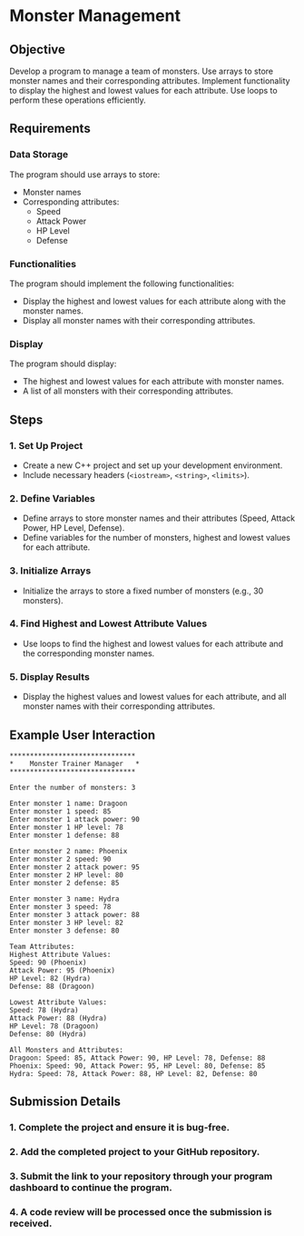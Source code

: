 # Monster Management

## Objective

Develop a program to manage a team of monsters. Use arrays to store monster names and their corresponding attributes. Implement functionality to display the highest and lowest values for each attribute. Use loops to perform these operations efficiently.

## Requirements

### Data Storage

The program should use arrays to store:
- Monster names
- Corresponding attributes:
  - Speed
  - Attack Power
  - HP Level
  - Defense

### Functionalities

The program should implement the following functionalities:
- Display the highest and lowest values for each attribute along with the monster names.
- Display all monster names with their corresponding attributes.

### Display

The program should display:
- The highest and lowest values for each attribute with monster names.
- A list of all monsters with their corresponding attributes.

## Steps

### 1. Set Up Project

- Create a new C++ project and set up your development environment.
- Include necessary headers (`<iostream>`, `<string>`, `<limits>`).

### 2. Define Variables

- Define arrays to store monster names and their attributes (Speed, Attack Power, HP Level, Defense).
- Define variables for the number of monsters, highest and lowest values for each attribute.

### 3. Initialize Arrays

- Initialize the arrays to store a fixed number of monsters (e.g., 30 monsters).

### 4. Find Highest and Lowest Attribute Values

- Use loops to find the highest and lowest values for each attribute and the corresponding monster names.

### 5. Display Results

- Display the highest values and lowest values for each attribute, and all monster names with their corresponding attributes.

## Example User Interaction

```plaintext
*******************************
*    Monster Trainer Manager   *
*******************************

Enter the number of monsters: 3

Enter monster 1 name: Dragoon
Enter monster 1 speed: 85
Enter monster 1 attack power: 90
Enter monster 1 HP level: 78
Enter monster 1 defense: 88

Enter monster 2 name: Phoenix
Enter monster 2 speed: 90
Enter monster 2 attack power: 95
Enter monster 2 HP level: 80
Enter monster 2 defense: 85

Enter monster 3 name: Hydra
Enter monster 3 speed: 78
Enter monster 3 attack power: 88
Enter monster 3 HP level: 82
Enter monster 3 defense: 80

Team Attributes:
Highest Attribute Values:
Speed: 90 (Phoenix)
Attack Power: 95 (Phoenix)
HP Level: 82 (Hydra)
Defense: 88 (Dragoon)

Lowest Attribute Values:
Speed: 78 (Hydra)
Attack Power: 88 (Hydra)
HP Level: 78 (Dragoon)
Defense: 80 (Hydra)

All Monsters and Attributes:
Dragoon: Speed: 85, Attack Power: 90, HP Level: 78, Defense: 88
Phoenix: Speed: 90, Attack Power: 95, HP Level: 80, Defense: 85
Hydra: Speed: 78, Attack Power: 88, HP Level: 82, Defense: 80
```
## Submission Details

### 1. Complete the project and ensure it is bug-free.

### 2. Add the completed project to your GitHub repository.

### 3. Submit the link to your repository through your program dashboard to continue the program.

### 4. A code review will be processed once the submission is received.
